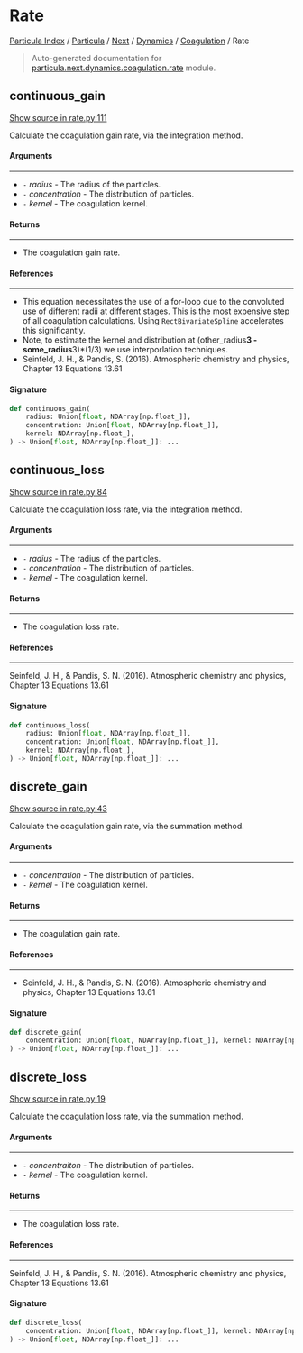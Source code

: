 # Rate

[Particula Index](../../../../README.md#particula-index) / [Particula](../../../index.md#particula) / [Next](../../index.md#next) / [Dynamics](../index.md#dynamics) / [Coagulation](./index.md#coagulation) / Rate

> Auto-generated documentation for [particula.next.dynamics.coagulation.rate](../../../../../../particula/next/dynamics/coagulation/rate.py) module.

## continuous_gain

[Show source in rate.py:111](../../../../../../particula/next/dynamics/coagulation/rate.py#L111)

Calculate the coagulation gain rate, via the integration method.

#### Arguments

-----
- `-` *radius* - The radius of the particles.
- `-` *concentration* - The distribution of particles.
- `-` *kernel* - The coagulation kernel.

#### Returns

--------
- The coagulation gain rate.

#### References

----------
- This equation necessitates the use of a for-loop due to the
convoluted use of different radii at different stages. This is the
most expensive step of all coagulation calculations. Using
`RectBivariateSpline` accelerates this significantly.
- Note, to estimate the kernel and distribution at
(other_radius**3 - some_radius**3)*(1/3)
we use interporlation techniques.
- Seinfeld, J. H., & Pandis, S. (2016). Atmospheric chemistry and
physics, Chapter 13 Equations 13.61

#### Signature

```python
def continuous_gain(
    radius: Union[float, NDArray[np.float_]],
    concentration: Union[float, NDArray[np.float_]],
    kernel: NDArray[np.float_],
) -> Union[float, NDArray[np.float_]]: ...
```



## continuous_loss

[Show source in rate.py:84](../../../../../../particula/next/dynamics/coagulation/rate.py#L84)

Calculate the coagulation loss rate, via the integration method.

#### Arguments

-----
- `-` *radius* - The radius of the particles.
- `-` *concentration* - The distribution of particles.
- `-` *kernel* - The coagulation kernel.

#### Returns

--------
- The coagulation loss rate.

#### References

----------
Seinfeld, J. H., & Pandis, S. N. (2016). Atmospheric chemistry and
physics, Chapter 13 Equations 13.61

#### Signature

```python
def continuous_loss(
    radius: Union[float, NDArray[np.float_]],
    concentration: Union[float, NDArray[np.float_]],
    kernel: NDArray[np.float_],
) -> Union[float, NDArray[np.float_]]: ...
```



## discrete_gain

[Show source in rate.py:43](../../../../../../particula/next/dynamics/coagulation/rate.py#L43)

Calculate the coagulation gain rate, via the summation method.

#### Arguments

-----
- `-` *concentration* - The distribution of particles.
- `-` *kernel* - The coagulation kernel.

#### Returns

--------
- The coagulation gain rate.

#### References

----------
- Seinfeld, J. H., & Pandis, S. N. (2016). Atmospheric chemistry and
physics, Chapter 13 Equations 13.61

#### Signature

```python
def discrete_gain(
    concentration: Union[float, NDArray[np.float_]], kernel: NDArray[np.float_]
) -> Union[float, NDArray[np.float_]]: ...
```



## discrete_loss

[Show source in rate.py:19](../../../../../../particula/next/dynamics/coagulation/rate.py#L19)

Calculate the coagulation loss rate, via the summation method.

#### Arguments

-----
- `-` *concentraiton* - The distribution of particles.
- `-` *kernel* - The coagulation kernel.

#### Returns

--------
- The coagulation loss rate.

#### References

----------
Seinfeld, J. H., & Pandis, S. N. (2016). Atmospheric chemistry and
physics, Chapter 13 Equations 13.61

#### Signature

```python
def discrete_loss(
    concentration: Union[float, NDArray[np.float_]], kernel: NDArray[np.float_]
) -> Union[float, NDArray[np.float_]]: ...
```
